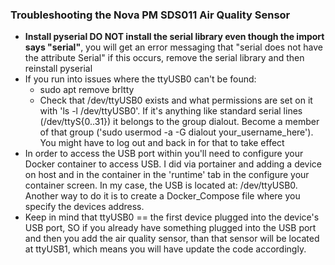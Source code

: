 ### Troubleshooting the Nova PM SDS011 Air Quality Sensor

* **Install pyserial DO NOT install the serial library even though the import says "serial"**, you will get an error messaging that "serial does not have the attribute Serial" if this occurs, remove the serial library and then reinstall pyserial
* If you run into issues where the ttyUSB0 can't be found:
    * sudo apt remove brltty
    * Check that /dev/ttyUSB0 exists and what permissions are set on it with 'ls -l /dev/ttyUSB0'. If it's anything like standard serial lines (/dev/ttyS{0..31}) it belongs to the group dialout. Become a member of that group ('sudo usermod -a -G dialout your_username_here'). You might have to log out and back in for that to take effect
* In order to access the USB port within you'll need to configure your Docker container to access USB. I did via portainer and adding a device on host and in the container in the 'runtime' tab in the configure your container screen. In my case, the USB is located at: /dev/ttyUSB0. Another way to do it is to create a Docker_Compose file where you specify the devices address. 
* Keep in mind that ttyUSB0 == the first device plugged into the device's USB port, SO if you already have something plugged into the USB port and then you add the air quality sensor, than that sensor will be located at ttyUSB1, which means you will have update the code accordingly.